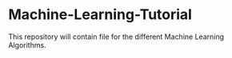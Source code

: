 # Machine-Learning-Tutorial
This repository will contain  file for the different Machine Learning Algorithms.
